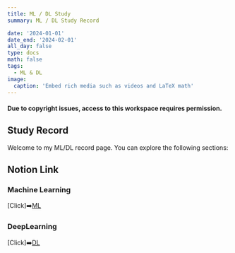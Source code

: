 ```yaml
---
title: ML / DL Study
summary: ML / DL Study Record

date: '2024-01-01'
date_end: '2024-02-01'
all_day: false
type: docs
math: false
tags:
  - ML & DL
image:
  caption: 'Embed rich media such as videos and LaTeX math'
---
```

#### Due to copyright issues, access to this workspace requires permission.

## Study Record

Welcome to my ML/DL record page. You can explore the following sections:

## Notion Link
### Machine Learning
[Click]➡️[ML](https://www.notion.so/8062cef78b5e4a7fbd643bd67e4ce12e?pvs=4)
### DeepLearning
[Click]➡️[DL](https://www.notion.so/a89739bbefa04049b3d1d1ffce56545a?pvs=4)